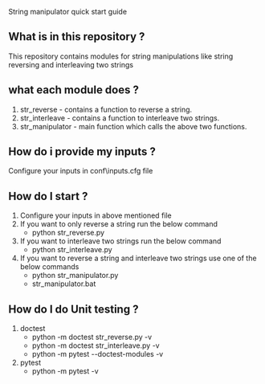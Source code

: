 String manipulator quick start guide

## What is in this repository ?
This repository contains modules for string manipulations like string reversing and interleaving two strings

## what each module does ?
1. str_reverse - contains a function to reverse a string.
2. str_interleave - contains a function to interleave two strings.
3. str_manipulator - main function which calls the above two functions. 

## How do i provide my inputs ?
Configure your inputs in conf\inputs.cfg  file

## How do I start ?
1. Configure your inputs in above mentioned file
2. If you want to only reverse a string run the below command
	* python str_reverse.py
3. If you want to interleave two strings run the below command
	* python str_interleave.py
4. If you want to reverse a string and interleave two strings use one of the below commands
	* python str_manipulator.py
	* str_manipulator.bat

## How do I do Unit testing ? 
1. doctest
	* python -m doctest str_reverse.py -v
	* python -m doctest str_interleave.py -v
	* python -m pytest --doctest-modules -v
2. pytest
	* python -m pytest -v